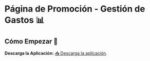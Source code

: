 # Página de Promoción - Gestión de Gastos 📊

## Cómo Empezar 🚀
**Descarga la Aplicación:** [📥 Descarga la aplicación](https://proyectointerfaces.netlify.app/).
